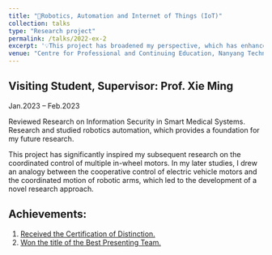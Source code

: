 ```yaml
---
title: "📌Robotics, Automation and Internet of Things (IoT)"
collection: talks
type: "Research project"
permalink: /talks/2022-ex-2
excerpt: '💡This project has broadened my perspective, which has enhanced my subsequent research endeavors.'
venue: "Centre for Professional and Continuing Education, Nanyang Technological University"
---
```


Visiting Student, Supervisor: Prof. Xie Ming            
---
Jan.2023 – Feb.2023  

Reviewed Research on Information Security in Smart Medical Systems. Research and studied robotics automation, which provides a foundation for my future research. 

This project has significantly inspired my subsequent research on the coordinated control of multiple in-wheel motors. In my later studies, I drew an analogy between the cooperative control of electric vehicle motors and the coordinated motion of robotic arms, which led to the development of a novel research approach. 

Achievements:
---
1. [Received the Certification of Distinction.](https://drive.google.com/file/d/14rEK-A7HIGPAugFOiiZR5i-8h8BCm2yH/view?usp=sharing)
1. [Won the title of the Best Presenting Team.](https://drive.google.com/file/d/18tYQmD6KiM_SSwUmp_9TtWB6atN42g3O/view?usp=sharing)
